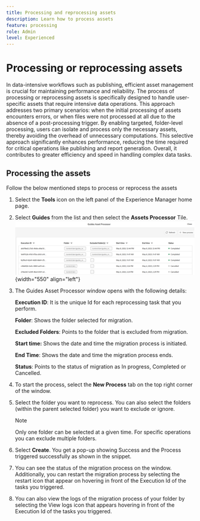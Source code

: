```yaml
---
title: Processing and reprocessing assets
description: Learn how to process assets
feature: processing 
role: Admin
level: Experienced
---
```

# Processing or reprocessing assets

In data-intensive workflows such as publishing, efficient asset management is crucial for maintaining performance and reliability. The process of processing or reprocessing assets is specifically designed to handle user-specific assets that require intensive data operations. This approach addresses two primary scenarios: when the initial processing of assets encounters errors, or when files were not processed at all due to the absence of a post-processing trigger. By enabling targeted, folder-level processing, users can isolate and process only the necessary assets, thereby avoiding the overhead of unnecessary computations. This selective approach significantly enhances performance, reducing the time required for critical operations like publishing and report generation. Overall, it contributes to greater efficiency and speed in handling complex data tasks.

## Processing the assets

Follow the below mentioned steps to process or reprocess the assets

1. Select the **Tools** icon on the left panel of the Experience Manager home page.
1. Select **Guides** from the list and then select the **Assets Processor** Tile.
![Guides-asset-processor](images/guides-asset-processor.png){width="550" align="left"}
1. The Guides Asset Processor window opens with the following details:

    **Execution ID**: It is the unique Id for each reprocessing task that you perform.

    **Folder**: Shows the folder selected for migration.

    **Excluded Folders**: Points to the folder that is excluded from migration.

    **Start time:** Shows the date and time the migration process is initiated.

    **End Time**: Shows the date and time the migration process ends.

    **Status**: Points to the status of migration as In progress, Completed or Cancelled.

1. To start the process, select the **New Process** tab on the top right corner of the window.  
1. Select the folder you want to reprocess. You can also select the folders (within the parent selected folder) you want to exclude or ignore.

    >[!NOTE]
    >
    > Only one folder can be selected at a given time. For specific operations you   can exclude multiple folders.

1. Select **Create**. You get a pop-up showing Success and the Process triggered successfully as shown in the snippet. 
1. You can see the status of the migration process on the window. Additionally, you can restart the migration process by selecting the restart icon that appear on hovering in front of the Execution Id of the tasks you triggered.
1. You can also view the logs of the migration process of your folder by selecting the View logs icon that appears hovering in front of the Execution Id of the tasks you triggered.
